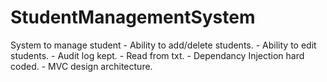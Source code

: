 # StudentManagementSystem

System to manage student - Ability to add/delete students.
                         - Ability to edit students.
                         - Audit log kept.
                         - Read from txt.
                         - Dependancy Injection hard coded.
                         - MVC design architecture.
